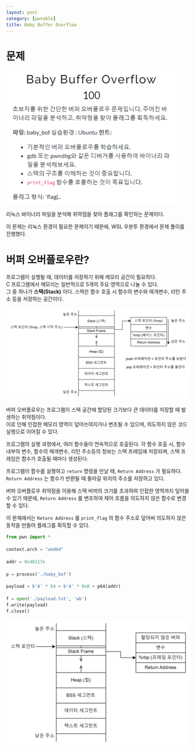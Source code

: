 ```yaml
---
layout: post
category: [pwnable]
title: Baby Buffer Overflow
---
```


# 문제

![문제](/assets/img/2024-08-05-hawkis-baby-bof/problem.png)

리눅스 바이너리 파일을 분석해 취약점을 찾아 플래그를 확인하는 문제이다.

이 문제는 리눅스 환경이 필요한 문제이기 때문에, WSL 우분투 환경에서 문제 풀이를 진행했다.

# 버퍼 오버플로우란?

프로그램이 실행될 때, 데이터를 저장하기 위해 메모리 공간이 필요하다.   
C 프로그램에서 메모리는 일반적으로 5개의 주요 영역으로 나눌 수 있다.   
그 중 하나가 **스택(Stack)** 이다. 스택은 함수 호출 시 함수의 변수와 매개변수, 리턴 주소 등을 저장하는 공간이다.

![스택 구조와 스택 프레임](/assets/img/2024-08-05-hawkis-baby-bof/stack.png)

버퍼 오버플로우는 프로그램이 스택 공간에 할당된 크기보다 큰 데이터를 저장할 때 발생하는 취약점이다.   
이로 인해 인접한 메모리 영역이 덮어쓰여지거나 변조될 수 있으며, 의도하지 않은 코드 실행으로 이어질 수 있다.

프로그램의 실행 과정에서, 여러 함수들이 연속적으로 호출된다. 각 함수 호출 시, 함수 내부의 변수, 함수의 매개변수, 리턴 주소등의 정보는 스택 프레임에 저장되며, 스택 프레임은 함수가 호출될 때마다 생성된다.

프로그램이 함수를 실행하고 ``return`` 명령을 만날 때, ``Return Address`` 가 필요하다. ``Return Address`` 는 함수가 반환될 때 돌아갈 위치의 주소를 저장하고 있다.

버퍼 오버플로우 취약점을 이용해 스택 버퍼의 크기를 초과하여 인접한 영역까지 덮어쓸 수 있기 때문에, ``Return Address`` 를 변조하여 제어 흐름을 의도하지 않은 함수로 변경할 수 있다.

이 문제에서는 ``Return Address`` 를 ``print_flag`` 의 함수 주소로 덮어써 의도하지 않은 동작을 만들어 플래그를 획득할 수 있다.

```py
from pwn import *

context.arch = "amd64"

addr = 0x40117e

p = process('./baby_bof')

payload = b'A' * 64 + b'A' * 0x8 + p64(addr)

f = open('./payload.txt', 'wb')
f.write(payload)
f.close()
```

![FLAG](/assets/img/2024-08-05-hawkis-baby-bof/flag.png)